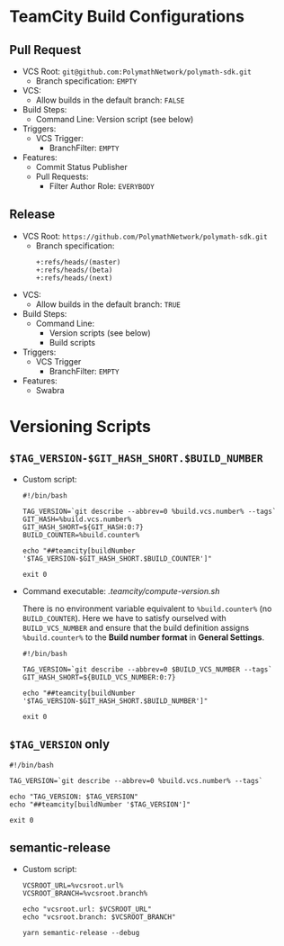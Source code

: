 # TeamCity Build Configurations

## Pull Request

- VCS Root: `git@github.com:PolymathNetwork/polymath-sdk.git`
  - Branch specification: `EMPTY`
- VCS:
  - Allow builds in the default branch: `FALSE`
- Build Steps:
  - Command Line: Version script (see below)
- Triggers:
  - VCS Trigger:
    - BranchFilter: `EMPTY`
- Features:
  - Commit Status Publisher
  - Pull Requests:
    - Filter Author Role: `EVERYBODY`

## Release

- VCS Root: `https://github.com/PolymathNetwork/polymath-sdk.git`
  - Branch specification:
    ```
    +:refs/heads/(master)
    +:refs/heads/(beta)
    +:refs/heads/(next)
    ```
- VCS:
  - Allow builds in the default branch: `TRUE`
- Build Steps:
  - Command Line:
    - Version scripts (see below)
    - Build scripts
- Triggers:
  - VCS Trigger
    - BranchFilter: `EMPTY`
- Features:
  - Swabra

# Versioning Scripts

## `$TAG_VERSION-$GIT_HASH_SHORT.$BUILD_NUMBER`

- Custom script:

  ```
  #!/bin/bash

  TAG_VERSION=`git describe --abbrev=0 %build.vcs.number% --tags`
  GIT_HASH=%build.vcs.number%
  GIT_HASH_SHORT=${GIT_HASH:0:7}
  BUILD_COUNTER=%build.counter%

  echo "##teamcity[buildNumber '$TAG_VERSION-$GIT_HASH_SHORT.$BUILD_COUNTER']"

  exit 0
  ```

- Command executable: _.teamcity/compute-version.sh_

  There is no environment variable equivalent to `%build.counter%` (no `BUILD_COUNTER`).
  Here we have to satisfy ourselved with `BUILD_VCS_NUMBER` and ensure that the build definition assigns `%build.counter%` to the **Build number format** in **General Settings**.

  ```
  #!/bin/bash

  TAG_VERSION=`git describe --abbrev=0 $BUILD_VCS_NUMBER --tags`
  GIT_HASH_SHORT=${BUILD_VCS_NUMBER:0:7}

  echo "##teamcity[buildNumber '$TAG_VERSION-$GIT_HASH_SHORT.$BUILD_NUMBER']"

  exit 0
  ```

## `$TAG_VERSION` only

```
#!/bin/bash

TAG_VERSION=`git describe --abbrev=0 %build.vcs.number% --tags`

echo "TAG_VERSION: $TAG_VERSION"
echo "##teamcity[buildNumber '$TAG_VERSION']"

exit 0
```

## semantic-release

- Custom script:

  ```
  VCSROOT_URL=%vcsroot.url%
  VCSROOT_BRANCH=%vcsroot.branch%

  echo "vcsroot.url: $VCSROOT_URL"
  echo "vcsroot.branch: $VCSROOT_BRANCH"

  yarn semantic-release --debug
  ```
